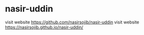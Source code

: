# nasir-uddin
visit website https://github.com/nasirsojib/nasir-uddin
visit website https://nasirsojib.github.io/nasir-uddin/
